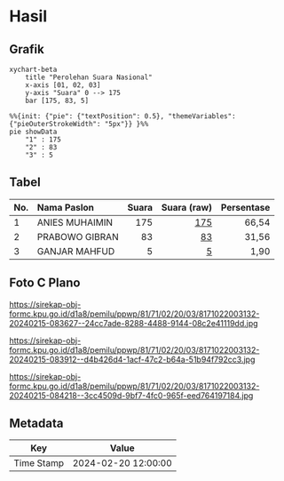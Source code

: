 # Hasil

## Grafik

```mermaid
xychart-beta
    title "Perolehan Suara Nasional"
    x-axis [01, 02, 03]
    y-axis "Suara" 0 --> 175
    bar [175, 83, 5]
```

```mermaid
%%{init: {"pie": {"textPosition": 0.5}, "themeVariables": {"pieOuterStrokeWidth": "5px"}} }%%
pie showData
    "1" : 175
    "2" : 83
    "3" : 5
```

## Tabel

| No. | Nama Paslon    | Suara | Suara (raw) | Persentase |
|:--- |:-------------- | -----:| -----------:| ----------:|
| 1   | ANIES MUHAIMIN | 175   | [175][p-1]  | 66,54      |
| 2   | PRABOWO GIBRAN | 83    | [83][p-2]   | 31,56      |
| 3   | GANJAR MAHFUD  | 5     | [5][p-3]    | 1,90       |


[p-1]: https://github.com/gigit-pemilu/pemilu-2024/blob/main/pilpres/hitung-suara/sub/81-maluku/sub/71-kota-ambon/sub/02-sirimau/sub/2003-batu-merah/sub/132-tps/sub/paslon-1.txt
[p-2]: https://github.com/gigit-pemilu/pemilu-2024/blob/main/pilpres/hitung-suara/sub/81-maluku/sub/71-kota-ambon/sub/02-sirimau/sub/2003-batu-merah/sub/132-tps/sub/paslon-2.txt
[p-3]: https://github.com/gigit-pemilu/pemilu-2024/blob/main/pilpres/hitung-suara/sub/81-maluku/sub/71-kota-ambon/sub/02-sirimau/sub/2003-batu-merah/sub/132-tps/sub/paslon-3.txt

## Foto C Plano

https://sirekap-obj-formc.kpu.go.id/d1a8/pemilu/ppwp/81/71/02/20/03/8171022003132-20240215-083627--24cc7ade-8288-4488-9144-08c2e41119dd.jpg

https://sirekap-obj-formc.kpu.go.id/d1a8/pemilu/ppwp/81/71/02/20/03/8171022003132-20240215-083912--d4b426d4-1acf-47c2-b64a-51b94f792cc3.jpg

https://sirekap-obj-formc.kpu.go.id/d1a8/pemilu/ppwp/81/71/02/20/03/8171022003132-20240215-084218--3cc4509d-9bf7-4fc0-965f-eed764197184.jpg


## Metadata

| Key        | Value               |
| ---------- | ------------------- |
| Time Stamp | 2024-02-20 12:00:00 |




